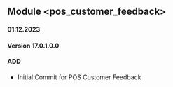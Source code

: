## Module <pos_customer_feedback>

#### 01.12.2023
#### Version 17.0.1.0.0
#### ADD
- Initial Commit for POS Customer Feedback 
